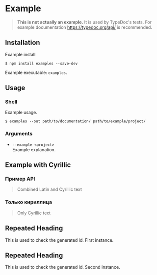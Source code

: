 # Example

> **This is not actually an example.** It is used by TypeDoc's tests. For example documentation https://typedoc.org/api/ is recommended.

## Installation

Example install

```text
$ npm install examples --save-dev
```

Example executable: `examples`.

## Usage

### Shell

Example usage.

```text
$ examples --out path/to/documentation/ path/to/example/project/
```

### Arguments

- `--example <project>`<br>
  Example explanation.

## Example with Cyrillic

### Пример API

> Combined Latin and Cyrillic text

### Только кириллица

> Only Cyrillic text

## Repeated Heading

This is used to check the generated id. First instance.

## Repeated Heading

This is used to check the generated id. Second instance.
